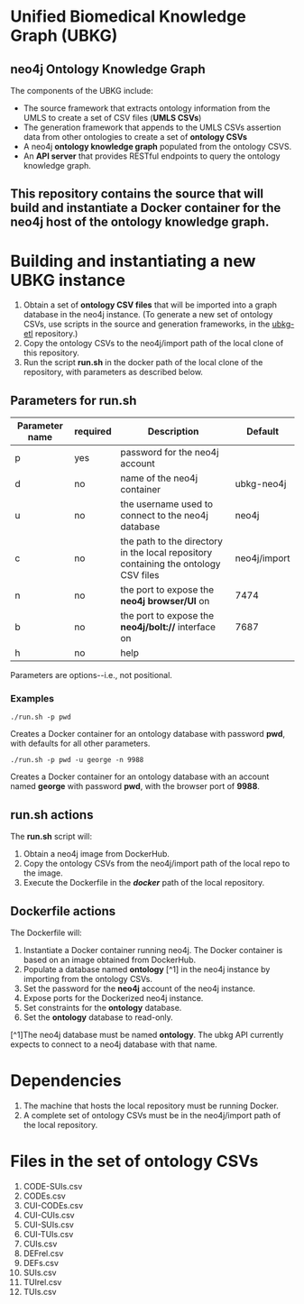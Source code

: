# Unified Biomedical Knowledge Graph (UBKG)
## neo4j Ontology Knowledge Graph

The components of the UBKG include:

- The source framework that extracts ontology information from the UMLS to create a set of CSV files (**UMLS CSVs**)
- The generation framework that appends to the UMLS CSVs assertion data from other ontologies to create a set of **ontology CSVs**
- A neo4j  **ontology knowledge graph** populated from the ontology CSVS.
- An **API server** that provides RESTful endpoints to query the ontology knowledge graph.

This repository contains the source that will build and instantiate 
a Docker container for the neo4j host of the ontology knowledge graph.
---

# Building and instantiating a new UBKG instance
1. Obtain a set of **ontology CSV files** that will be imported into a graph database in the neo4j instance. (To generate a new set of ontology CSVs, use scripts in the source and generation frameworks, in the [ubkg-etl](https://github.com/x-atlas-consortia/ubkg-etl) repository.)
2. Copy the ontology CSVs to the neo4j/import path of the local clone of this repository.
3. Run the script **run.sh** in the docker path of the local clone of the repository, with parameters as described below.

## Parameters for run.sh


| Parameter name | required | Description                                                                         | Default      |
|----------------|----------|-------------------------------------------------------------------------------------|--------------|
| p              | yes      | password for the neo4j account                                                      |              |
| d              | no       | name of the neo4j container                                                         | ubkg-neo4j   |
| u              | no       | the username used to connect to the neo4j database                                  | neo4j        |
| c              | no       | the path to the directory in the local repository containing the ontology CSV files | neo4j/import |
| n              | no       | the port to expose the **neo4j browser/UI** on                                      | 7474         |
| b              | no       | the port to expose the **neo4j/bolt://** interface on                               | 7687         |     
| h              | no       | help                                                                                ||

Parameters are options--i.e., not positional.

### Examples
```
./run.sh -p pwd
```
Creates a Docker container for an ontology database with password **pwd**, with defaults for all other parameters.
```
./run.sh -p pwd -u george -n 9988 
```
Creates a Docker container for an ontology database with an account named **george** with password **pwd**, with the browser port of **9988**.
## run.sh actions
The **run.sh** script will:
1. Obtain a neo4j image from DockerHub.
2. Copy the ontology CSVs from the neo4j/import path of the local repo to the image.
3. Execute the Dockerfile in the _**docker**_ path of the local repository.

## Dockerfile actions
The Dockerfile will:
1. Instantiate a Docker container running neo4j. The Docker container is based on an image obtained from DockerHub.
2. Populate a database named **ontology** [^1] in the neo4j instance by importing from the ontology CSVs.
3. Set the password for the **neo4j** account of the neo4j instance.
4. Expose ports for the Dockerized neo4j instance.
5. Set constraints for the **ontology** database.
6. Set the **ontology** database to read-only.

[^1]The neo4j database must be named **ontology**. The ubkg API currently expects to connect to a neo4j database with that name.

# Dependencies
1. The machine that hosts the local repository must be running Docker.
2. A complete set of ontology CSVs must be in the neo4j/import path of the local repository.

# Files in the set of ontology CSVs 
1. CODE-SUIs.csv
2. CODEs.csv
3. CUI-CODEs.csv
4. CUI-CUIs.csv
5. CUI-SUIs.csv
6. CUI-TUIs.csv
7. CUIs.csv
8. DEFrel.csv
9. DEFs.csv
10. SUIs.csv
11. TUIrel.csv
12. TUIs.csv
